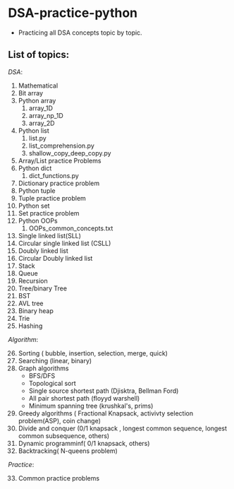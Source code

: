 # DSA-practice-python

- Practicing all DSA concepts topic by topic.

## **List of topics**:

_DSA_:

1. Mathematical
2. Bit array
3. Python array
   1. array_1D
   2. array_np_1D
   3. array_2D
4. Python list
   1. list.py
   2. list_comprehension.py
   3. shallow_copy_deep_copy.py
5. Array/List practice Problems
6. Python dict
   1. dict_functions.py
7. Dictionary practice problem
8. Python tuple
9. Tuple practice problem
10. Python set
11. Set practice problem
12. Python OOPs
    1. OOPs_common_concepts.txt
13. Single linked list(SLL)
14. Circular single linked list (CSLL)
15. Doubly linked list
16. Circular Doubly linked list
17. Stack
18. Queue
19. Recursion
20. Tree/binary Tree
21. BST
22. AVL tree
23. Binary heap
24. Trie
25. Hashing

_Algorithm_:

26. Sorting ( bubble, insertion, selection, merge, quick)
27. Searching (linear, binary)
28. Graph algorithms
    - BFS/DFS
    - Topological sort
    - Single source shortest path (Djisktra, Bellman Ford)
    - All pair shortest path (floyyd warshell)
    - Minimum spanning tree (krushkal's, prims)
29. Greedy algorithms ( Fractional Knapsack, activivty selection problem(ASP), coin change)
30. Divide and conquer (0/1 knapsack , longest common sequence, longest common subsequence, others)
31. Dynamic programminf( 0/1 knapsack, others)
32. Backtracking( N-queens problem)

_Practice_:

33. Common practice problems
